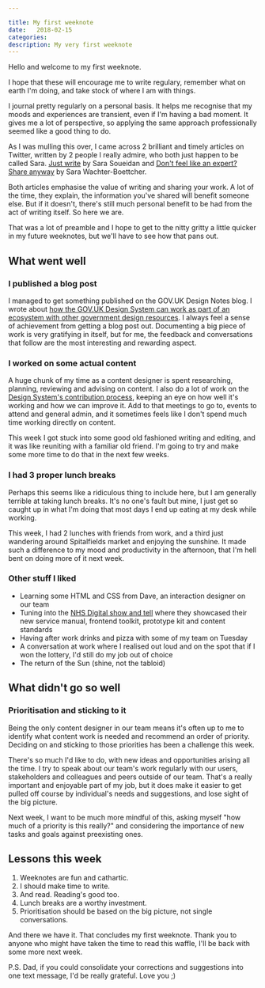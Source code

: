 ```yaml
---

title: My first weeknote
date:   2018-02-15 
categories:
description: My very first weeknote
---
```


Hello and welcome to my first weeknote. 

I hope that these will encourage me to write regulary, remember what on earth I'm doing, and take stock of where I am with things.
 
I journal pretty regularly on a personal basis. It helps me recognise that my moods and experiences are transient, even if I'm having a bad moment. It gives me a lot of perspective, so applying the same approach professionally seemed like a good thing to do.

As I was mulling this over, I came across 2 brilliant and timely articles on Twitter, written by 2 people I really admire, who both just happen to be called Sara. [Just write](https://www.sarasoueidan.com/desk/just-write/) by Sara Soueidan and [Don't feel like an expert? Share anyway](https://medium.com/@sara_ann_marie/dont-feel-like-an-expert-share-anyway-661f2f8cd038) by Sara Wachter-Boettcher. 

Both articles emphasise the value of writing and sharing your work. A lot of the time, they explain, the information you've shared will benefit someone else. But if it doesn't, there's still much personal benefit to be had from the act of writing itself. So here we are.

That was a lot of preamble and I hope to get to the nitty gritty a little quicker in my future weeknotes, but we'll have to see how that pans out.

## What went well

### I published a blog post 

I managed to get something published on the GOV.UK Design Notes blog. I wrote about [how the GOV.UK Design System can work as part of an ecosystem with other government design resources](https://designnotes.blog.gov.uk/2019/02/14/how-the-gov-uk-design-system-can-work-alongside-other-government-design-resources/). I always feel a sense of achievement from getting a blog post out. Documenting a big piece of work is very gratifying in itself, but for me, the feedback and conversations that follow are the most interesting and rewarding aspect.

### I worked on some actual content

A huge chunk of my time as a content designer is spent researching, planning, reviewing and advising on content. I also do a lot of work on the [Design System's contribution process](https://designnotes.blog.gov.uk/2018/09/26/opening-up-the-gov-uk-design-system-for-contributions/), keeping an eye on how well it's working and how we can improve it. Add to that meetings to go to, events to attend and general admin, and it sometimes feels like I don't spend much time working directly on content. 

This week I got stuck into some good old fashioned writing and editing, and it was like reuniting with a familiar old friend. I'm going to try and make some more time to do that in the next few weeks. 

### I had 3 proper lunch breaks

Perhaps this seems like a ridiculous thing to include here, but I am generally terrible at taking lunch breaks. It's no one's fault but mine, I just get so caught up in what I'm doing that most days I end up eating at my desk while working. 

This week, I had 2 lunches with friends from work, and a third just wandering around Spitalfields market and enjoying the sunshine. It made such a difference to my mood and productivity in the afternoon, that I'm hell bent on doing more of it next week. 

### Other stuff I liked

- Learning some HTML and CSS from Dave, an interaction designer on our team
- Tuning into the [NHS Digital show and tell](https://www.youtube.com/watch?v=C8dfgJQ8JEo) where they showcased their new service manual, frontend toolkit, prototype kit and content standards
- Having after work drinks and pizza with some of my team on Tuesday
- A conversation at work where I realised out loud and on the spot that if I won the lottery, I'd still do my job out of choice
- The return of the Sun (shine, not the tabloid)

## What didn't go so well

### Prioritisation and sticking to it

Being the only content designer in our team means it's often up to me to identify what content work is needed and recommend an order of priority. Deciding on and sticking to those priorities has been a challenge this week. 

There's so much I'd like to do, with new ideas and opportunities arising all the time. I try to speak about our team's work regularly with our users, stakeholders and colleagues and peers outside of our team. That's a really important and enjoyable part of my job, but it does make it easier to get pulled off course by individual's needs and suggestions, and lose sight of the big picture.

Next week, I want to be much more mindful of this, asking myself "how much of a priority is this really?" and considering the importance of new tasks and goals against preexisting ones. 

## Lessons this week

1. Weeknotes are fun and cathartic.
2. I should make time to write.
3. And read. Reading's good too.
4. Lunch breaks are a worthy investment.
5. Prioritisation should be based on the big picture, not single conversations.

And there we have it. That concludes my first weeknote. Thank you to anyone who might have taken the time to read this waffle, I'll be back with some more next week. 

P.S. Dad, if you could consolidate your corrections and suggestions into one text message, I'd be really grateful. Love you ;)
